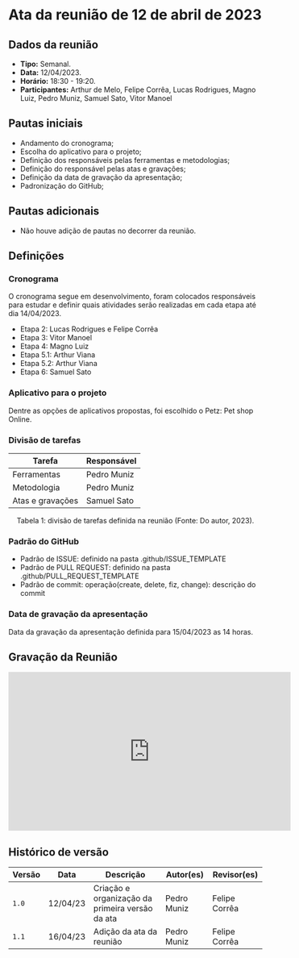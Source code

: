 # Ata da reunião de 12 de abril de 2023

## Dados da reunião

* **Tipo:** Semanal.
* **Data:** 12/04/2023.
* **Horário:** 18:30 - 19:20.
* **Participantes:** Arthur de Melo, Felipe Corrêa, Lucas Rodrigues, Magno Luiz, Pedro Muniz, Samuel Sato, Vitor Manoel



## Pautas iniciais

* Andamento do cronograma;
* Escolha do aplicativo para o projeto;
* Definição dos responsáveis pelas ferramentas e metodologias;
* Definição do responsável pelas atas e gravações;
* Definição da data de gravação da apresentação;
* Padronização do GitHub;

## Pautas adicionais

* Não houve adição de pautas no decorrer da reunião.

## Definições

### Cronograma

O cronograma segue em desenvolvimento, foram colocados responsáveis para estudar e definir quais atividades serão realizadas em cada etapa até dia 14/04/2023.

* Etapa 2: Lucas Rodrigues e Felipe Corrêa
* Etapa 3: Vitor Manoel
* Etapa 4: Magno Luiz
* Etapa 5.1: Arthur Viana
* Etapa 5.2: Arthur Viana
* Etapa 6: Samuel Sato


### Aplicativo para o projeto

Dentre as opções de aplicativos propostas, foi escolhido o Petz: Pet shop Online.

### Divisão de tarefas
<center>

| Tarefa | Responsável |
| ------ | ----------- |
| Ferramentas | Pedro Muniz |
| Metodologia | Pedro Muniz |
| Atas e gravações | Samuel Sato |

Tabela 1: divisão de tarefas definida na reunião (Fonte: Do autor, 2023).
</center>

### Padrão do GitHub

* Padrão de ISSUE: definido na pasta .github/ISSUE_TEMPLATE
* Padrão de PULL REQUEST: definido na pasta .github/PULL_REQUEST_TEMPLATE
* Padrão de commit: operação(create, delete, fiz, change): descrição do commit

### Data de gravação da apresentação

Data da gravação da apresentação definida para 15/04/2023 as 14 horas.

## Gravação da Reunião

<iframe width="560" height="315" src="https://www.youtube-nocookie.com/embed/Fk5XcSgdj14" title="YouTube video player" frameborder="0" allow="accelerometer; autoplay; clipboard-write; encrypted-media; gyroscope; picture-in-picture; web-share" allowfullscreen></iframe>


## Histórico de versão

|  Versão  |   Data   |                      Descrição                      |    Autor(es)   |  Revisor(es)  |
| -------- | -------- | --------------------------------------------------- | -------------- | ------------- |
|  `1.0`   | 12/04/23 | Criação e organização da primeira versão da ata | Pedro Muniz | Felipe Corrêa |
|  `1.1`   | 16/04/23 | Adição da ata da reunião | Pedro Muniz | Felipe Corrêa |